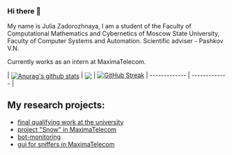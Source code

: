 ### Hi there 👋

My name is Julia Zadorozhnaya, I am a student of the Faculty of Computational Mathematics and Cybernetics of Moscow State University, Faculty of Computer Systems and Automation. Scientific adviser - Pashkov V.N. 

Currently works as an intern at MaximaTelecom.

| <a href="https://github.com/anuraghazra/github-readme-stats"><img align="center" src="https://github-readme-stats.vercel.app/api?username=juliazadorozhnaya&show_icons=true&include_all_commits=true&theme=buefy&hide_border=true" alt="Anurag's github stats" /></a> | <a href="https://github.com/anuraghazra/github-readme-stats"><img align="center" src="https://github-readme-stats.vercel.app/api/top-langs/?username=juliazadorozhnaya&layout=compact&theme=buefy&hide_border=true" /></a> | [![GitHub Streak](http://github-readme-streak-stats.herokuapp.com?user=your-github-username&theme=dark&background=000000)](https://git.io/streak-stats)
| ------------- | ------------- |

## My research projects:
- [final qualifying work at the university](https://github.com/juliazadorozhnaya/Final_graduate_work)
- [project "Snow" in MaximaTelecom](https://github.com/juliazadorozhnaya/project_snow_maxima)
- [bot-monitoring](https://github.com/juliazadorozhnaya/Monitoring_bot)
- [gui for sniffers in MaximaTelecom](https://github.com/juliazadorozhnaya/Sniffer_dev_Maxima)

